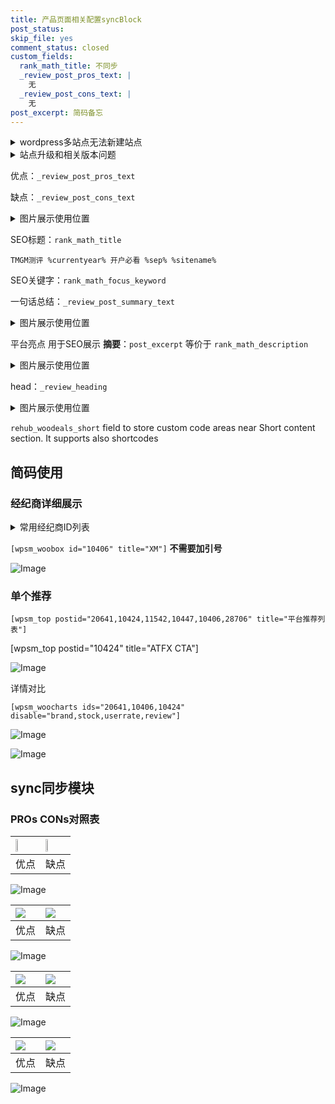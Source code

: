 ```yaml
---
title: 产品页面相关配置syncBlock
post_status: 
skip_file: yes
comment_status: closed
custom_fields:
  rank_math_title: 不同步
  _review_post_pros_text: |
    无
  _review_post_cons_text: |
    无
post_excerpt: 简码备忘
---
```

<details><summary>wordpress多站点无法新建站点</summary>

<li>和报错需要清理cookies一样的原因</li>
<li>wp-config.php里面<code>define( 'SUBDOMAIN_INSTALL', false );//子域名安装</code></li>
<li>新建子站点是用<code>define( 'SUBDOMAIN_INSTALL', true);//子域名安装</code> 完成以后，改成<code>false</code></li>
</details>

<details><summary>站点升级和相关版本问题</summary>

<p>wordpress：5.9.9
woocommerce：7.5.1
出现问题的地方：主题选项里面>><strong>Product layout >>compact style</strong></p>
<p>如何出现没有用过的字段 导致无法保存。先导出配置 然后进行修改，后面再次恢复即可。</p>
<p>出现部分字段无法显示时，需要返回默认布局后，对产品进行保存就好了。</p>
<p></p>
</details>

优点：`_review_post_pros_text`

缺点：`_review_post_cons_text`

<details><summary>图片展示使用位置</summary>

<img src="https://prod-files-secure.s3.us-west-2.amazonaws.com/39ed1227-6d7d-4570-be36-9ccd4a2c4241/f51d3d83-55d4-4bdf-9604-f37ec77ab556/Untitled.png?X-Amz-Algorithm=AWS4-HMAC-SHA256&X-Amz-Content-Sha256=UNSIGNED-PAYLOAD&X-Amz-Credential=ASIAZI2LB466SOBBK4T5%2F20250920%2Fus-west-2%2Fs3%2Faws4_request&X-Amz-Date=20250920T105518Z&X-Amz-Expires=3600&X-Amz-Security-Token=IQoJb3JpZ2luX2VjEHIaCXVzLXdlc3QtMiJIMEYCIQC2PWc4B3q0fB4OGg6m84lk3d4hpvyPX9m1O05rWRVZ2wIhANOszpgl8t6namRgZa240Udy9m%2F3mIHlHLwTiNvoHszSKogECOv%2F%2F%2F%2F%2F%2F%2F%2F%2F%2FwEQABoMNjM3NDIzMTgzODA1Igy%2BcRMLvP3vXycZi5Yq3AMDfyDOuJIjsndvCVGvfZnSY2D1wEMi4ciRgbpXtIk8%2BERBg4iYAt8xBgmFxeJY%2B7LAAZu6vZzFu%2FXYZ6ZIOCaIrCGUWbE8FhxGzKx2K9%2BR5tgiduud7ewxbQFOASaqGBdafXmogbP%2BSFteJtKCACoLWfdeALeDlVfoezhfYyr35nwHAUuoCVnc2Gl6YmQY%2F8Yw7vE3qRxOBSHJT%2Ffl86p1EesujMxGCC8vZRjedDafRvaEm6WB4EZydq1v5XLY6uyLlFc9iY01lz0NsB9Z3ypN2Q052QNrrHNT3nED1PqJXdcQqEVe77CT67ZqxrP1s6PKtdnkxZRoKx3BtsE0GH0OVG0rM8SUbBiJTi2L3FblMtwfDQaTMj7EyB1d1xdxFcpX3%2FZ00T27y2h6DFCyhRX1%2Bcid85szzwef8rDkh9vWt7AXEmjWPOvrKi8UWy4qP1cY5C7lPH%2FmDQkhd4JD%2F4SiP%2BI5VlCMQy075F%2B6q6CTFvqpBVDVZQ6mDT03LRyqmS46IYk1qNW3n8WU1WmNI0KQmiCChQ4aTN%2FqWwNcCrXeQew1teIamshw4E9FC2jS%2FId0qdoYkZUw2kQAds0KLCIP6nkpuv%2FzXDvFi45d1z0ObrqZ75ndrZYSC8oLOTCR6rnGBjqkAcHIUhE1wBSWqcHYkZJ5OwEgaa3B%2BHEtzoIntcch%2F0hzejmIgqN3yAA6QAAlJDxiSq8miZGdQPfhftU3AtN4w7G5c4kL3lA9QmFiEAR9mFHQr%2BqGUAn9kEmfBgp3jmvxD%2FoL5QuLQCMm9NmvoLKaaCDoraa1D56CIBo81xglkaAa59dPUnSzhlJK4NFNPDL3iS5cD7AIk%2BCl2sIKUxrAfEmPiP0m&X-Amz-Signature=f6879e81e514796520f64ee4c5f1630f1772a6fd697385b27c19bf9ef63e2314&X-Amz-SignedHeaders=host&x-amz-checksum-mode=ENABLED&x-id=GetObject" alt="Image">
</details>

SEO标题：`rank_math_title`

`TMGM测评 %currentyear% 开户必看 %sep% %sitename%`

SEO关键字：`rank_math_focus_keyword`

一句话总结：`_review_post_summary_text`

<details><summary>图片展示使用位置</summary>

<img src="https://prod-files-secure.s3.us-west-2.amazonaws.com/39ed1227-6d7d-4570-be36-9ccd4a2c4241/4b96a922-296c-4f4e-8630-d1c870cbce01/Untitled.png?X-Amz-Algorithm=AWS4-HMAC-SHA256&X-Amz-Content-Sha256=UNSIGNED-PAYLOAD&X-Amz-Credential=ASIAZI2LB466QV6SHHXF%2F20250920%2Fus-west-2%2Fs3%2Faws4_request&X-Amz-Date=20250920T105518Z&X-Amz-Expires=3600&X-Amz-Security-Token=IQoJb3JpZ2luX2VjEHIaCXVzLXdlc3QtMiJIMEYCIQD2zUyWfHgAXc3AUlp8LzaGJjWJ9GI3jcaqPhp7ull1YgIhAIXR5gkjNAFHejWoaWqutuD4gsAzAgmME505b7TyJRCUKogECOv%2F%2F%2F%2F%2F%2F%2F%2F%2F%2FwEQABoMNjM3NDIzMTgzODA1IgyZ5t4VeKLXPVHL8rkq3AMeLtHHsxHUp9YhbIs5YMmv789suK5jhO64hq74hjbF1RH8AGi5dAejqc0Ee0hwTBriw475ZOX9t8H45t%2B299z7tRSYo2dd%2FBqYU8rvA3YYWfbQ8%2BwaCBq8PTN4g6L1t5m%2FsTAbnyiTRwPWLqicFric%2BPDKDtta59Tq5zRldTHRMkky56zOS1o0a3vMAYYx4Afwdrs5H3UTt5sskBA2vXoF2YtO9sP39ZmfipYldLmEzNZqaWfF1IhBcfirX531nrpbbvD1mjRPqD0ifXSfIpRfm3bKBcfXvxBD2fCRHmURxsc8lwOm3EnxLpeKJYs9oxckitcflM4%2FiA3M4QJDafvpohxGYQBqlbR1wfPaD6yrlSpxuNP1FhKRhZqyWDZ7xviL1%2BCf58CqHFgdyqCjW4%2B%2BoBSjiK9aOZPbYZLU1hw0ooX80vrYR8FwbPx4bQHVY76zm3ktt84pb%2BDkqUcvjXOLQoRuwLcKSBIRyz%2FiaZfG15YIi3FAv6ssKrgpW3HxegJWo4dSaeJOYgFfzV38VZKubAQWygf%2Fc1dxJEPflBVB%2B3m5q4VPA2%2FqbkVSMY6QZEmyV6HoaJS7omREEMJsvexb7hku%2FviJQL5Useu%2FwVHin52llsRoid8mlAKVqzCy6rnGBjqkAZctMJ8n59aLz0tBmjuxd7WGYFVD%2Fk5rmCh4FOovsQWSPViIsS%2F8wgBLMxFBDXsCV%2FIu6LkhIVvcQZP4vkpSeI6y9NAy3xsNoR3%2BYcI66zxWdBeVOH6UBTAhtXcxHcUUtx8ayknvTQ%2F0Whah8%2BuOSphhhLqLF5RqQgd3M7kAdD1X40VX5NKEX5Oh4Pi4gi6adz3ritkkj89jMzY%2BNeCzK%2BpE99EK&X-Amz-Signature=b0d44c5ae75b95308dc7ce13eefbe7761b6a0ab12ba6d5317bd2718a3c183cc9&X-Amz-SignedHeaders=host&x-amz-checksum-mode=ENABLED&x-id=GetObject" alt="Image">
</details>

平台亮点 用于SEO展示 **摘要**：`post_excerpt`  等价于 `rank_math_description`

<details><summary>图片展示使用位置</summary>

<img src="https://prod-files-secure.s3.us-west-2.amazonaws.com/39ed1227-6d7d-4570-be36-9ccd4a2c4241/1ee11f63-b60a-4dfe-a7a7-d58ff23b5d88/Untitled.png?X-Amz-Algorithm=AWS4-HMAC-SHA256&X-Amz-Content-Sha256=UNSIGNED-PAYLOAD&X-Amz-Credential=ASIAZI2LB4666LTC6RRK%2F20250920%2Fus-west-2%2Fs3%2Faws4_request&X-Amz-Date=20250920T105518Z&X-Amz-Expires=3600&X-Amz-Security-Token=IQoJb3JpZ2luX2VjEHIaCXVzLXdlc3QtMiJHMEUCIQCy6lKaZDp9MqvuWLNblmEu%2BzhURowFoF1q4qALmPoSJwIgHXH7RJlBMXa6xpUm158fpJvKX4SZKKIURZ10jPFBCGYqiAQI6%2F%2F%2F%2F%2F%2F%2F%2F%2F%2F%2FARAAGgw2Mzc0MjMxODM4MDUiDK7FajLdk0ysBqAhaircA4Ki9RJEpZnIPecUJPTMBBKRbYRXuk2cSkvZ%2BClrm2GhMUaWtTTSVc%2Fhx1W1rB0DUf4AO5k6Lqg%2FkxbG2c%2F4%2Bg8NmHl9023VIKDvo%2BH0N9kwDLxiPkhFFS7eVxAn4Ko14DCXAMIC5stQvbtutZt5zQyKS%2B2Tyt00RGCtAclOKkTm5SQFOKpXyeOutzMvZcFSofNA0wl53u3baPHCkYaxET0dN0xukt1KbczmFFznIKcXjutolEnsMFq5AtupQPQjxsAYAu35mtBO%2FIpQAEke5jGJFTHj1zhvKbTKClBNwDjpkeHQ3PAY%2FQWM3aTYZOCVqhpMIxbhWK9TWtJMDHkD7mbJFeZ412idq4ouvM28jgoK4UKKub%2B0jOYfMyEi3ZXjdrgHtp2po%2BKF%2FG65CpHwZhf7UzZM47SEvKi4zYt4ozZ9Wbfs2aZNvS28C2NllwJQ4EOw%2FBMaoAxL9t3OR31IjSkyZG3Yp8DG7NX5sA6BSH%2BdrY6XVd1fhIrnz85lAXesLeLZ3gwIlZikEImUu6MEmp8l9HPffWglrvxEAb%2F2zW1jUBT9raYZG22V1hvLdJ6S1BIDkdX5aNaHU2MMRE66e%2FIQ0tO0SSaH65A98lz%2Fy7lib5tFq%2FsyvQ7jUuzXMK%2FqucYGOqUBlS6MQz3yUOzOUCM2Ksy1qCLGjsZOLISJQ%2BH4nVycxWRQ6w5pStIqJHMBEIUxS20unAOrkBKX4eQh83%2BXjRcR3wmfYEVPn%2FJRISP%2F%2FHs1dfgWn81HXAM2R7%2F1PEiz1DpzVG1lyx0bfKER6m2RqgZBCXVU5lxvRoyGN98YbvBTxYzJDTJAe8TqnSmoBLDxyoPYykdjf3i%2F7xL0RNjWkEZr8XRBXs5V&X-Amz-Signature=e3d43ee61161bcaf815943157a97eb0e3b24bb5ecb5722f92be78ab075f07738&X-Amz-SignedHeaders=host&x-amz-checksum-mode=ENABLED&x-id=GetObject" alt="Image">
<img src="https://prod-files-secure.s3.us-west-2.amazonaws.com/39ed1227-6d7d-4570-be36-9ccd4a2c4241/ad4118b5-78d8-4fbe-801e-3b29b5d99c01/Untitled.png?X-Amz-Algorithm=AWS4-HMAC-SHA256&X-Amz-Content-Sha256=UNSIGNED-PAYLOAD&X-Amz-Credential=ASIAZI2LB4666LTC6RRK%2F20250920%2Fus-west-2%2Fs3%2Faws4_request&X-Amz-Date=20250920T105518Z&X-Amz-Expires=3600&X-Amz-Security-Token=IQoJb3JpZ2luX2VjEHIaCXVzLXdlc3QtMiJHMEUCIQCy6lKaZDp9MqvuWLNblmEu%2BzhURowFoF1q4qALmPoSJwIgHXH7RJlBMXa6xpUm158fpJvKX4SZKKIURZ10jPFBCGYqiAQI6%2F%2F%2F%2F%2F%2F%2F%2F%2F%2F%2FARAAGgw2Mzc0MjMxODM4MDUiDK7FajLdk0ysBqAhaircA4Ki9RJEpZnIPecUJPTMBBKRbYRXuk2cSkvZ%2BClrm2GhMUaWtTTSVc%2Fhx1W1rB0DUf4AO5k6Lqg%2FkxbG2c%2F4%2Bg8NmHl9023VIKDvo%2BH0N9kwDLxiPkhFFS7eVxAn4Ko14DCXAMIC5stQvbtutZt5zQyKS%2B2Tyt00RGCtAclOKkTm5SQFOKpXyeOutzMvZcFSofNA0wl53u3baPHCkYaxET0dN0xukt1KbczmFFznIKcXjutolEnsMFq5AtupQPQjxsAYAu35mtBO%2FIpQAEke5jGJFTHj1zhvKbTKClBNwDjpkeHQ3PAY%2FQWM3aTYZOCVqhpMIxbhWK9TWtJMDHkD7mbJFeZ412idq4ouvM28jgoK4UKKub%2B0jOYfMyEi3ZXjdrgHtp2po%2BKF%2FG65CpHwZhf7UzZM47SEvKi4zYt4ozZ9Wbfs2aZNvS28C2NllwJQ4EOw%2FBMaoAxL9t3OR31IjSkyZG3Yp8DG7NX5sA6BSH%2BdrY6XVd1fhIrnz85lAXesLeLZ3gwIlZikEImUu6MEmp8l9HPffWglrvxEAb%2F2zW1jUBT9raYZG22V1hvLdJ6S1BIDkdX5aNaHU2MMRE66e%2FIQ0tO0SSaH65A98lz%2Fy7lib5tFq%2FsyvQ7jUuzXMK%2FqucYGOqUBlS6MQz3yUOzOUCM2Ksy1qCLGjsZOLISJQ%2BH4nVycxWRQ6w5pStIqJHMBEIUxS20unAOrkBKX4eQh83%2BXjRcR3wmfYEVPn%2FJRISP%2F%2FHs1dfgWn81HXAM2R7%2F1PEiz1DpzVG1lyx0bfKER6m2RqgZBCXVU5lxvRoyGN98YbvBTxYzJDTJAe8TqnSmoBLDxyoPYykdjf3i%2F7xL0RNjWkEZr8XRBXs5V&X-Amz-Signature=d5cbe41cb99cfb902429a24e327d6b42813ab6cb99bf1460643257532acb3106&X-Amz-SignedHeaders=host&x-amz-checksum-mode=ENABLED&x-id=GetObject" alt="Image">
<img src="https://prod-files-secure.s3.us-west-2.amazonaws.com/39ed1227-6d7d-4570-be36-9ccd4a2c4241/a38cf7c9-a79c-4b64-9e94-13589fe0758b/Untitled.png?X-Amz-Algorithm=AWS4-HMAC-SHA256&X-Amz-Content-Sha256=UNSIGNED-PAYLOAD&X-Amz-Credential=ASIAZI2LB4666LTC6RRK%2F20250920%2Fus-west-2%2Fs3%2Faws4_request&X-Amz-Date=20250920T105518Z&X-Amz-Expires=3600&X-Amz-Security-Token=IQoJb3JpZ2luX2VjEHIaCXVzLXdlc3QtMiJHMEUCIQCy6lKaZDp9MqvuWLNblmEu%2BzhURowFoF1q4qALmPoSJwIgHXH7RJlBMXa6xpUm158fpJvKX4SZKKIURZ10jPFBCGYqiAQI6%2F%2F%2F%2F%2F%2F%2F%2F%2F%2F%2FARAAGgw2Mzc0MjMxODM4MDUiDK7FajLdk0ysBqAhaircA4Ki9RJEpZnIPecUJPTMBBKRbYRXuk2cSkvZ%2BClrm2GhMUaWtTTSVc%2Fhx1W1rB0DUf4AO5k6Lqg%2FkxbG2c%2F4%2Bg8NmHl9023VIKDvo%2BH0N9kwDLxiPkhFFS7eVxAn4Ko14DCXAMIC5stQvbtutZt5zQyKS%2B2Tyt00RGCtAclOKkTm5SQFOKpXyeOutzMvZcFSofNA0wl53u3baPHCkYaxET0dN0xukt1KbczmFFznIKcXjutolEnsMFq5AtupQPQjxsAYAu35mtBO%2FIpQAEke5jGJFTHj1zhvKbTKClBNwDjpkeHQ3PAY%2FQWM3aTYZOCVqhpMIxbhWK9TWtJMDHkD7mbJFeZ412idq4ouvM28jgoK4UKKub%2B0jOYfMyEi3ZXjdrgHtp2po%2BKF%2FG65CpHwZhf7UzZM47SEvKi4zYt4ozZ9Wbfs2aZNvS28C2NllwJQ4EOw%2FBMaoAxL9t3OR31IjSkyZG3Yp8DG7NX5sA6BSH%2BdrY6XVd1fhIrnz85lAXesLeLZ3gwIlZikEImUu6MEmp8l9HPffWglrvxEAb%2F2zW1jUBT9raYZG22V1hvLdJ6S1BIDkdX5aNaHU2MMRE66e%2FIQ0tO0SSaH65A98lz%2Fy7lib5tFq%2FsyvQ7jUuzXMK%2FqucYGOqUBlS6MQz3yUOzOUCM2Ksy1qCLGjsZOLISJQ%2BH4nVycxWRQ6w5pStIqJHMBEIUxS20unAOrkBKX4eQh83%2BXjRcR3wmfYEVPn%2FJRISP%2F%2FHs1dfgWn81HXAM2R7%2F1PEiz1DpzVG1lyx0bfKER6m2RqgZBCXVU5lxvRoyGN98YbvBTxYzJDTJAe8TqnSmoBLDxyoPYykdjf3i%2F7xL0RNjWkEZr8XRBXs5V&X-Amz-Signature=37f757e7d071b1792f6055a6eb18ee0f5146cc99219753ef48cd34c7f3761f61&X-Amz-SignedHeaders=host&x-amz-checksum-mode=ENABLED&x-id=GetObject" alt="Image">
<img src="https://prod-files-secure.s3.us-west-2.amazonaws.com/39ed1227-6d7d-4570-be36-9ccd4a2c4241/7da6fc1e-d2ac-42ae-8c75-cb5749aa18f6/Untitled.png?X-Amz-Algorithm=AWS4-HMAC-SHA256&X-Amz-Content-Sha256=UNSIGNED-PAYLOAD&X-Amz-Credential=ASIAZI2LB4666LTC6RRK%2F20250920%2Fus-west-2%2Fs3%2Faws4_request&X-Amz-Date=20250920T105518Z&X-Amz-Expires=3600&X-Amz-Security-Token=IQoJb3JpZ2luX2VjEHIaCXVzLXdlc3QtMiJHMEUCIQCy6lKaZDp9MqvuWLNblmEu%2BzhURowFoF1q4qALmPoSJwIgHXH7RJlBMXa6xpUm158fpJvKX4SZKKIURZ10jPFBCGYqiAQI6%2F%2F%2F%2F%2F%2F%2F%2F%2F%2F%2FARAAGgw2Mzc0MjMxODM4MDUiDK7FajLdk0ysBqAhaircA4Ki9RJEpZnIPecUJPTMBBKRbYRXuk2cSkvZ%2BClrm2GhMUaWtTTSVc%2Fhx1W1rB0DUf4AO5k6Lqg%2FkxbG2c%2F4%2Bg8NmHl9023VIKDvo%2BH0N9kwDLxiPkhFFS7eVxAn4Ko14DCXAMIC5stQvbtutZt5zQyKS%2B2Tyt00RGCtAclOKkTm5SQFOKpXyeOutzMvZcFSofNA0wl53u3baPHCkYaxET0dN0xukt1KbczmFFznIKcXjutolEnsMFq5AtupQPQjxsAYAu35mtBO%2FIpQAEke5jGJFTHj1zhvKbTKClBNwDjpkeHQ3PAY%2FQWM3aTYZOCVqhpMIxbhWK9TWtJMDHkD7mbJFeZ412idq4ouvM28jgoK4UKKub%2B0jOYfMyEi3ZXjdrgHtp2po%2BKF%2FG65CpHwZhf7UzZM47SEvKi4zYt4ozZ9Wbfs2aZNvS28C2NllwJQ4EOw%2FBMaoAxL9t3OR31IjSkyZG3Yp8DG7NX5sA6BSH%2BdrY6XVd1fhIrnz85lAXesLeLZ3gwIlZikEImUu6MEmp8l9HPffWglrvxEAb%2F2zW1jUBT9raYZG22V1hvLdJ6S1BIDkdX5aNaHU2MMRE66e%2FIQ0tO0SSaH65A98lz%2Fy7lib5tFq%2FsyvQ7jUuzXMK%2FqucYGOqUBlS6MQz3yUOzOUCM2Ksy1qCLGjsZOLISJQ%2BH4nVycxWRQ6w5pStIqJHMBEIUxS20unAOrkBKX4eQh83%2BXjRcR3wmfYEVPn%2FJRISP%2F%2FHs1dfgWn81HXAM2R7%2F1PEiz1DpzVG1lyx0bfKER6m2RqgZBCXVU5lxvRoyGN98YbvBTxYzJDTJAe8TqnSmoBLDxyoPYykdjf3i%2F7xL0RNjWkEZr8XRBXs5V&X-Amz-Signature=77368ca887774e2c86f00ab97031829fd0693d0f41b5408243021a34c38ad66c&X-Amz-SignedHeaders=host&x-amz-checksum-mode=ENABLED&x-id=GetObject" alt="Image">
<img src="https://prod-files-secure.s3.us-west-2.amazonaws.com/39ed1227-6d7d-4570-be36-9ccd4a2c4241/7e97f40a-eaee-47f5-b2f9-475f96808fa7/Untitled.png?X-Amz-Algorithm=AWS4-HMAC-SHA256&X-Amz-Content-Sha256=UNSIGNED-PAYLOAD&X-Amz-Credential=ASIAZI2LB4666LTC6RRK%2F20250920%2Fus-west-2%2Fs3%2Faws4_request&X-Amz-Date=20250920T105518Z&X-Amz-Expires=3600&X-Amz-Security-Token=IQoJb3JpZ2luX2VjEHIaCXVzLXdlc3QtMiJHMEUCIQCy6lKaZDp9MqvuWLNblmEu%2BzhURowFoF1q4qALmPoSJwIgHXH7RJlBMXa6xpUm158fpJvKX4SZKKIURZ10jPFBCGYqiAQI6%2F%2F%2F%2F%2F%2F%2F%2F%2F%2F%2FARAAGgw2Mzc0MjMxODM4MDUiDK7FajLdk0ysBqAhaircA4Ki9RJEpZnIPecUJPTMBBKRbYRXuk2cSkvZ%2BClrm2GhMUaWtTTSVc%2Fhx1W1rB0DUf4AO5k6Lqg%2FkxbG2c%2F4%2Bg8NmHl9023VIKDvo%2BH0N9kwDLxiPkhFFS7eVxAn4Ko14DCXAMIC5stQvbtutZt5zQyKS%2B2Tyt00RGCtAclOKkTm5SQFOKpXyeOutzMvZcFSofNA0wl53u3baPHCkYaxET0dN0xukt1KbczmFFznIKcXjutolEnsMFq5AtupQPQjxsAYAu35mtBO%2FIpQAEke5jGJFTHj1zhvKbTKClBNwDjpkeHQ3PAY%2FQWM3aTYZOCVqhpMIxbhWK9TWtJMDHkD7mbJFeZ412idq4ouvM28jgoK4UKKub%2B0jOYfMyEi3ZXjdrgHtp2po%2BKF%2FG65CpHwZhf7UzZM47SEvKi4zYt4ozZ9Wbfs2aZNvS28C2NllwJQ4EOw%2FBMaoAxL9t3OR31IjSkyZG3Yp8DG7NX5sA6BSH%2BdrY6XVd1fhIrnz85lAXesLeLZ3gwIlZikEImUu6MEmp8l9HPffWglrvxEAb%2F2zW1jUBT9raYZG22V1hvLdJ6S1BIDkdX5aNaHU2MMRE66e%2FIQ0tO0SSaH65A98lz%2Fy7lib5tFq%2FsyvQ7jUuzXMK%2FqucYGOqUBlS6MQz3yUOzOUCM2Ksy1qCLGjsZOLISJQ%2BH4nVycxWRQ6w5pStIqJHMBEIUxS20unAOrkBKX4eQh83%2BXjRcR3wmfYEVPn%2FJRISP%2F%2FHs1dfgWn81HXAM2R7%2F1PEiz1DpzVG1lyx0bfKER6m2RqgZBCXVU5lxvRoyGN98YbvBTxYzJDTJAe8TqnSmoBLDxyoPYykdjf3i%2F7xL0RNjWkEZr8XRBXs5V&X-Amz-Signature=409e31b05f303284fd9d6789d9569d2d4d7ab5bdd9addb42c48b2e019aff47e5&X-Amz-SignedHeaders=host&x-amz-checksum-mode=ENABLED&x-id=GetObject" alt="Image">
</details>

head：`_review_heading`

<details><summary>图片展示使用位置</summary>

<img src="https://prod-files-secure.s3.us-west-2.amazonaws.com/39ed1227-6d7d-4570-be36-9ccd4a2c4241/3a4650ad-9887-415c-889a-edd51fa54f27/Untitled.png?X-Amz-Algorithm=AWS4-HMAC-SHA256&X-Amz-Content-Sha256=UNSIGNED-PAYLOAD&X-Amz-Credential=ASIAZI2LB466REDWCULA%2F20250920%2Fus-west-2%2Fs3%2Faws4_request&X-Amz-Date=20250920T105519Z&X-Amz-Expires=3600&X-Amz-Security-Token=IQoJb3JpZ2luX2VjEHIaCXVzLXdlc3QtMiJGMEQCIE4xM9quKsoXgeKgJmjH5CYmQ5n6Hy94uniXzPQO9SZ9AiBq21DJl6FMDaGtdWBNh1CSo3TnlNjX1zN4LGO7dZ13nCqIBAjr%2F%2F%2F%2F%2F%2F%2F%2F%2F%2F8BEAAaDDYzNzQyMzE4MzgwNSIM0aIEC9Gys%2BfsQcjuKtwDDB7DxUMSd5QVJaZ%2FvdGelezJcO2Tt3ImD%2FRF09CG6WVJ029zPXsR6ljxBTaosDErEKJD8QUnW1NsfH%2FOOArPqkFBOh6tqGs0%2FyJsAvEiH12KBhwJjgPZCXoXkW5J0dENWu4aX99xhI%2BCOs%2BjloQq0011H6zxTaq%2FSrcUVbeGkT4kffkS6xERnxKdLGJJbYqLjqlyu4lfPUX8jcBJpGG8ClaxJK%2FYRCho%2BcEq8YH3iMzjA6EgqxmZS3NmB1uwvTT6LEadwaJr6jYF%2BEOvr7LeboVveK%2FG6eiS72aQXg%2B6e5MEirbXEBHDpJT2wt5E5uxYvsfs%2B3nECTkLVBrvyryMUozzhetypb7qXfhmOQ2tKgHWRFZilRJVu5HX%2FAKeqI%2B5%2F07%2BSlmKsA5y50HBTEILv3XxTxloqcqa2J6brYtSYyDSIftcC3LIiCiqd3Pevoo9hTcV3K55Ef3rIQLQwPdZLi2XtDzDP%2BU5I1F6wHQFMtLjGYagKkcjV0MYGDY4eXrTfbKasM5iEVXvLIx0%2Fy9%2FZNV3UbCGdC7J56MB%2FPkzOIB3tLL1sD2%2BYVGZ5S2XeCw6VNtJJJL4QtIx0TvuA2jF%2FWF9EucNgZ7e6UQxSIT4gSpEW2FAIsvl5wKGlqUw2um5xgY6pgH7jlKcr7pZFFgR%2Faorc%2B%2FMz428qxTivat6nAUsyUeNTAQLlCge13y9qHVvOl70n9OLWjSOcPSWfDPQcsqbII8On%2BwYiGyZsK4LATRXqrsr5JIhfxSVWaRng8vk0HjiNJVWm7awPX2AV4JtnKVN8t3xfT1mX7wl%2FTF6uInOEsKx%2FbIRPIgYWiIKF5BOoeIkdf1Jos9fubASJd2CVUswUNL4aknzSh2G&X-Amz-Signature=ff8eb111889f131907e2bb06b45b75c98b358796233cb295da11b541d813f9b6&X-Amz-SignedHeaders=host&x-amz-checksum-mode=ENABLED&x-id=GetObject" alt="Image">
</details>

`rehub_woodeals_short`	field to store custom code areas near Short content section. It supports also shortcodes



## 简码使用

### 经纪商详细展示

<details><summary>常用经纪商ID列表</summary>

<pre><code class="php">嘉盛 ===> 20641  [wpsm_woobox id="20641" title="嘉盛"]
易信easymarkets ===> 11542  [wpsm_woobox id="11542" title="易信easymarkets"]
ATFX外汇 ===> 10424  [wpsm_woobox id="10424" title="ATFX"]
XM ===> 10406  [wpsm_woobox id="10406" title="XM"]
TMGM ===> 29622  [wpsm_woobox id="29622" title="TMGM"]
HYCM ===> 10447  [wpsm_woobox id="10447" title="HYCM"]
fpmarkets澳福外汇 ===> 20639  [wpsm_woobox id="20639" title="fpmarkets澳福外汇"]</code></pre>
</details>

`[wpsm_woobox id="10406" title="XM"]` **不需要加引号**

![Image](https://prod-files-secure.s3.us-west-2.amazonaws.com/39ed1227-6d7d-4570-be36-9ccd4a2c4241/4f898f9d-0fa7-4e43-acd3-ac6bc7be575a/Untitled.png?X-Amz-Algorithm=AWS4-HMAC-SHA256&X-Amz-Content-Sha256=UNSIGNED-PAYLOAD&X-Amz-Credential=ASIAZI2LB466SUDWYVC7%2F20250920%2Fus-west-2%2Fs3%2Faws4_request&X-Amz-Date=20250920T105517Z&X-Amz-Expires=3600&X-Amz-Security-Token=IQoJb3JpZ2luX2VjEHIaCXVzLXdlc3QtMiJIMEYCIQDKd%2BrjmkLMbtrKtRwwvw0%2BXlGBJgaxhguhARt1q9emMAIhAOZO4%2FaJAsUvQsIxd6zKLfOK6O8DSjZKXGt0ifCxwkKWKogECOv%2F%2F%2F%2F%2F%2F%2F%2F%2F%2FwEQABoMNjM3NDIzMTgzODA1Igy0F1uFEXe4s9Uk8Rkq3APXsTDCX%2BmO5HQFdWl30lknXSWTOHu3lKmdADM5dbCnNK18ykcOxWWFEFFwE6wbO%2BSvXcVjCM8CYb3yMLFMoWtxvjpw%2BfrmlEfZGnx4tk%2FML7RAbzb%2FYitbAmGyhSA0rngKa7tmwM23Rhgfh7zI0ef5Z9iSmqYWyJFyw9haQeafMzq%2FTjUlPQ8DG00736Flbb4tXlO48N2uuV%2BBk7PnN3POXK6RQaJHm4zbg2Bdsd8Dy0KaXCf%2B8su0CX%2FWr%2FSZim8VSv2aFmGbDjFpwSzldCwQxIUEqLSvr78kQ2k469174mwGnKPNqWKh%2BoH9%2F2BsHyILMQ9lvK9cyL2ksMDRCJ2YTESh7BT3HudoDP38x2HJSK%2BesPpZsWWjmNtFUCmic4miXF4P2wL%2FaVTgBpEJg0IbrEA7DAo2mL5U7Us8XbICc78KsrMDLr7GWQya9w3EPr3O485yc%2BdmbxqcNJ79W1dxCyDZ9LRClqKEXOYJP4q%2B1TquPl7KgojR6BQ9Yy6h8skgDg00Jk%2B%2BfGJ15mBkIbpg3mB8BX6poHzfgSCxv5Db0b1mbcV5HJUJDmIr6a7ypbUWBUqmlAAvZ1x5Ljqm1y8Fx815N4dhw72N6FL2unzcwGFu5vExRVAz4F83BzD%2F6bnGBjqkAaQJgamXVM%2FRyp%2FbQNN9YJEYwkYgeLIJ8JfrQw%2BTHLUJhNGZRspGClhxl7tBKhu6EFk1ni8MSdUYPU0W3EVeT%2FDazgOs0aDhNhaGnT4Uldh5M%2BI%2BKFR7KngdNFLzofL5w3NKtBZreHWeTcf%2FxartLBdiuCPcSECBODyOv7bvp3xf3VclHwXow%2BuuxBunfzmF2HB5c28QkGqfntp8tACriXyS3%2F4e&X-Amz-Signature=20ea0a96caf2d7987130182ea702e7b546358507b5271119de85fa445cbfefbf&X-Amz-SignedHeaders=host&x-amz-checksum-mode=ENABLED&x-id=GetObject)

### 单个推荐
`[wpsm_top postid="20641,10424,11542,10447,10406,28706" title="平台推荐列表"]`

[wpsm_top postid="10424" title="ATFX CTA"]

![Image](https://prod-files-secure.s3.us-west-2.amazonaws.com/39ed1227-6d7d-4570-be36-9ccd4a2c4241/5ac620dc-51a8-48b6-b55d-91f47299193c/Untitled.png?X-Amz-Algorithm=AWS4-HMAC-SHA256&X-Amz-Content-Sha256=UNSIGNED-PAYLOAD&X-Amz-Credential=ASIAZI2LB466SUDWYVC7%2F20250920%2Fus-west-2%2Fs3%2Faws4_request&X-Amz-Date=20250920T105517Z&X-Amz-Expires=3600&X-Amz-Security-Token=IQoJb3JpZ2luX2VjEHIaCXVzLXdlc3QtMiJIMEYCIQDKd%2BrjmkLMbtrKtRwwvw0%2BXlGBJgaxhguhARt1q9emMAIhAOZO4%2FaJAsUvQsIxd6zKLfOK6O8DSjZKXGt0ifCxwkKWKogECOv%2F%2F%2F%2F%2F%2F%2F%2F%2F%2FwEQABoMNjM3NDIzMTgzODA1Igy0F1uFEXe4s9Uk8Rkq3APXsTDCX%2BmO5HQFdWl30lknXSWTOHu3lKmdADM5dbCnNK18ykcOxWWFEFFwE6wbO%2BSvXcVjCM8CYb3yMLFMoWtxvjpw%2BfrmlEfZGnx4tk%2FML7RAbzb%2FYitbAmGyhSA0rngKa7tmwM23Rhgfh7zI0ef5Z9iSmqYWyJFyw9haQeafMzq%2FTjUlPQ8DG00736Flbb4tXlO48N2uuV%2BBk7PnN3POXK6RQaJHm4zbg2Bdsd8Dy0KaXCf%2B8su0CX%2FWr%2FSZim8VSv2aFmGbDjFpwSzldCwQxIUEqLSvr78kQ2k469174mwGnKPNqWKh%2BoH9%2F2BsHyILMQ9lvK9cyL2ksMDRCJ2YTESh7BT3HudoDP38x2HJSK%2BesPpZsWWjmNtFUCmic4miXF4P2wL%2FaVTgBpEJg0IbrEA7DAo2mL5U7Us8XbICc78KsrMDLr7GWQya9w3EPr3O485yc%2BdmbxqcNJ79W1dxCyDZ9LRClqKEXOYJP4q%2B1TquPl7KgojR6BQ9Yy6h8skgDg00Jk%2B%2BfGJ15mBkIbpg3mB8BX6poHzfgSCxv5Db0b1mbcV5HJUJDmIr6a7ypbUWBUqmlAAvZ1x5Ljqm1y8Fx815N4dhw72N6FL2unzcwGFu5vExRVAz4F83BzD%2F6bnGBjqkAaQJgamXVM%2FRyp%2FbQNN9YJEYwkYgeLIJ8JfrQw%2BTHLUJhNGZRspGClhxl7tBKhu6EFk1ni8MSdUYPU0W3EVeT%2FDazgOs0aDhNhaGnT4Uldh5M%2BI%2BKFR7KngdNFLzofL5w3NKtBZreHWeTcf%2FxartLBdiuCPcSECBODyOv7bvp3xf3VclHwXow%2BuuxBunfzmF2HB5c28QkGqfntp8tACriXyS3%2F4e&X-Amz-Signature=f875ff454689949a078e8d17076929796f4649155d33154d1151c5f7cd5cbd2c&X-Amz-SignedHeaders=host&x-amz-checksum-mode=ENABLED&x-id=GetObject)

详情对比

`[wpsm_woocharts ids="20641,10406,10424" disable="brand,stock,userrate,review"]`

![Image](https://prod-files-secure.s3.us-west-2.amazonaws.com/39ed1227-6d7d-4570-be36-9ccd4a2c4241/bf3ba45f-b9f3-4295-8aef-b4a495fd25f4/Untitled.png?X-Amz-Algorithm=AWS4-HMAC-SHA256&X-Amz-Content-Sha256=UNSIGNED-PAYLOAD&X-Amz-Credential=ASIAZI2LB466SUDWYVC7%2F20250920%2Fus-west-2%2Fs3%2Faws4_request&X-Amz-Date=20250920T105517Z&X-Amz-Expires=3600&X-Amz-Security-Token=IQoJb3JpZ2luX2VjEHIaCXVzLXdlc3QtMiJIMEYCIQDKd%2BrjmkLMbtrKtRwwvw0%2BXlGBJgaxhguhARt1q9emMAIhAOZO4%2FaJAsUvQsIxd6zKLfOK6O8DSjZKXGt0ifCxwkKWKogECOv%2F%2F%2F%2F%2F%2F%2F%2F%2F%2FwEQABoMNjM3NDIzMTgzODA1Igy0F1uFEXe4s9Uk8Rkq3APXsTDCX%2BmO5HQFdWl30lknXSWTOHu3lKmdADM5dbCnNK18ykcOxWWFEFFwE6wbO%2BSvXcVjCM8CYb3yMLFMoWtxvjpw%2BfrmlEfZGnx4tk%2FML7RAbzb%2FYitbAmGyhSA0rngKa7tmwM23Rhgfh7zI0ef5Z9iSmqYWyJFyw9haQeafMzq%2FTjUlPQ8DG00736Flbb4tXlO48N2uuV%2BBk7PnN3POXK6RQaJHm4zbg2Bdsd8Dy0KaXCf%2B8su0CX%2FWr%2FSZim8VSv2aFmGbDjFpwSzldCwQxIUEqLSvr78kQ2k469174mwGnKPNqWKh%2BoH9%2F2BsHyILMQ9lvK9cyL2ksMDRCJ2YTESh7BT3HudoDP38x2HJSK%2BesPpZsWWjmNtFUCmic4miXF4P2wL%2FaVTgBpEJg0IbrEA7DAo2mL5U7Us8XbICc78KsrMDLr7GWQya9w3EPr3O485yc%2BdmbxqcNJ79W1dxCyDZ9LRClqKEXOYJP4q%2B1TquPl7KgojR6BQ9Yy6h8skgDg00Jk%2B%2BfGJ15mBkIbpg3mB8BX6poHzfgSCxv5Db0b1mbcV5HJUJDmIr6a7ypbUWBUqmlAAvZ1x5Ljqm1y8Fx815N4dhw72N6FL2unzcwGFu5vExRVAz4F83BzD%2F6bnGBjqkAaQJgamXVM%2FRyp%2FbQNN9YJEYwkYgeLIJ8JfrQw%2BTHLUJhNGZRspGClhxl7tBKhu6EFk1ni8MSdUYPU0W3EVeT%2FDazgOs0aDhNhaGnT4Uldh5M%2BI%2BKFR7KngdNFLzofL5w3NKtBZreHWeTcf%2FxartLBdiuCPcSECBODyOv7bvp3xf3VclHwXow%2BuuxBunfzmF2HB5c28QkGqfntp8tACriXyS3%2F4e&X-Amz-Signature=2340d9bea396e2c9ac20a335e1a65f83be19233379b442377611fad9cfa61920&X-Amz-SignedHeaders=host&x-amz-checksum-mode=ENABLED&x-id=GetObject)

![Image](https://prod-files-secure.s3.us-west-2.amazonaws.com/39ed1227-6d7d-4570-be36-9ccd4a2c4241/30bc56ef-f383-4b48-9768-2ebc9e436ec0/Untitled.png?X-Amz-Algorithm=AWS4-HMAC-SHA256&X-Amz-Content-Sha256=UNSIGNED-PAYLOAD&X-Amz-Credential=ASIAZI2LB466SUDWYVC7%2F20250920%2Fus-west-2%2Fs3%2Faws4_request&X-Amz-Date=20250920T105517Z&X-Amz-Expires=3600&X-Amz-Security-Token=IQoJb3JpZ2luX2VjEHIaCXVzLXdlc3QtMiJIMEYCIQDKd%2BrjmkLMbtrKtRwwvw0%2BXlGBJgaxhguhARt1q9emMAIhAOZO4%2FaJAsUvQsIxd6zKLfOK6O8DSjZKXGt0ifCxwkKWKogECOv%2F%2F%2F%2F%2F%2F%2F%2F%2F%2FwEQABoMNjM3NDIzMTgzODA1Igy0F1uFEXe4s9Uk8Rkq3APXsTDCX%2BmO5HQFdWl30lknXSWTOHu3lKmdADM5dbCnNK18ykcOxWWFEFFwE6wbO%2BSvXcVjCM8CYb3yMLFMoWtxvjpw%2BfrmlEfZGnx4tk%2FML7RAbzb%2FYitbAmGyhSA0rngKa7tmwM23Rhgfh7zI0ef5Z9iSmqYWyJFyw9haQeafMzq%2FTjUlPQ8DG00736Flbb4tXlO48N2uuV%2BBk7PnN3POXK6RQaJHm4zbg2Bdsd8Dy0KaXCf%2B8su0CX%2FWr%2FSZim8VSv2aFmGbDjFpwSzldCwQxIUEqLSvr78kQ2k469174mwGnKPNqWKh%2BoH9%2F2BsHyILMQ9lvK9cyL2ksMDRCJ2YTESh7BT3HudoDP38x2HJSK%2BesPpZsWWjmNtFUCmic4miXF4P2wL%2FaVTgBpEJg0IbrEA7DAo2mL5U7Us8XbICc78KsrMDLr7GWQya9w3EPr3O485yc%2BdmbxqcNJ79W1dxCyDZ9LRClqKEXOYJP4q%2B1TquPl7KgojR6BQ9Yy6h8skgDg00Jk%2B%2BfGJ15mBkIbpg3mB8BX6poHzfgSCxv5Db0b1mbcV5HJUJDmIr6a7ypbUWBUqmlAAvZ1x5Ljqm1y8Fx815N4dhw72N6FL2unzcwGFu5vExRVAz4F83BzD%2F6bnGBjqkAaQJgamXVM%2FRyp%2FbQNN9YJEYwkYgeLIJ8JfrQw%2BTHLUJhNGZRspGClhxl7tBKhu6EFk1ni8MSdUYPU0W3EVeT%2FDazgOs0aDhNhaGnT4Uldh5M%2BI%2BKFR7KngdNFLzofL5w3NKtBZreHWeTcf%2FxartLBdiuCPcSECBODyOv7bvp3xf3VclHwXow%2BuuxBunfzmF2HB5c28QkGqfntp8tACriXyS3%2F4e&X-Amz-Signature=ca89544a5c1c16e9d8b1279b7bc25ff6199300fe2498319f6509433192f39373&X-Amz-SignedHeaders=host&x-amz-checksum-mode=ENABLED&x-id=GetObject)

## sync同步模块

### PROs CONs对照表

| <img src="https://cdn.ifttt.fun/gh/jarlin8/OSS@main/icons/customize/pros.svg" height="auto" width="37.3%"> | <img src="https://cdn.ifttt.fun/gh/jarlin8/OSS@main/icons/customize/cons.svg" height="auto" width="28.8%"> |
| :--- | :--- |
| 优点 | 缺点 |

![Image](https://prod-files-secure.s3.us-west-2.amazonaws.com/39ed1227-6d7d-4570-be36-9ccd4a2c4241/8742b755-dfb5-4004-9a5f-d6e561664bd8/Untitled.png?X-Amz-Algorithm=AWS4-HMAC-SHA256&X-Amz-Content-Sha256=UNSIGNED-PAYLOAD&X-Amz-Credential=ASIAZI2LB466SUDWYVC7%2F20250920%2Fus-west-2%2Fs3%2Faws4_request&X-Amz-Date=20250920T105517Z&X-Amz-Expires=3600&X-Amz-Security-Token=IQoJb3JpZ2luX2VjEHIaCXVzLXdlc3QtMiJIMEYCIQDKd%2BrjmkLMbtrKtRwwvw0%2BXlGBJgaxhguhARt1q9emMAIhAOZO4%2FaJAsUvQsIxd6zKLfOK6O8DSjZKXGt0ifCxwkKWKogECOv%2F%2F%2F%2F%2F%2F%2F%2F%2F%2FwEQABoMNjM3NDIzMTgzODA1Igy0F1uFEXe4s9Uk8Rkq3APXsTDCX%2BmO5HQFdWl30lknXSWTOHu3lKmdADM5dbCnNK18ykcOxWWFEFFwE6wbO%2BSvXcVjCM8CYb3yMLFMoWtxvjpw%2BfrmlEfZGnx4tk%2FML7RAbzb%2FYitbAmGyhSA0rngKa7tmwM23Rhgfh7zI0ef5Z9iSmqYWyJFyw9haQeafMzq%2FTjUlPQ8DG00736Flbb4tXlO48N2uuV%2BBk7PnN3POXK6RQaJHm4zbg2Bdsd8Dy0KaXCf%2B8su0CX%2FWr%2FSZim8VSv2aFmGbDjFpwSzldCwQxIUEqLSvr78kQ2k469174mwGnKPNqWKh%2BoH9%2F2BsHyILMQ9lvK9cyL2ksMDRCJ2YTESh7BT3HudoDP38x2HJSK%2BesPpZsWWjmNtFUCmic4miXF4P2wL%2FaVTgBpEJg0IbrEA7DAo2mL5U7Us8XbICc78KsrMDLr7GWQya9w3EPr3O485yc%2BdmbxqcNJ79W1dxCyDZ9LRClqKEXOYJP4q%2B1TquPl7KgojR6BQ9Yy6h8skgDg00Jk%2B%2BfGJ15mBkIbpg3mB8BX6poHzfgSCxv5Db0b1mbcV5HJUJDmIr6a7ypbUWBUqmlAAvZ1x5Ljqm1y8Fx815N4dhw72N6FL2unzcwGFu5vExRVAz4F83BzD%2F6bnGBjqkAaQJgamXVM%2FRyp%2FbQNN9YJEYwkYgeLIJ8JfrQw%2BTHLUJhNGZRspGClhxl7tBKhu6EFk1ni8MSdUYPU0W3EVeT%2FDazgOs0aDhNhaGnT4Uldh5M%2BI%2BKFR7KngdNFLzofL5w3NKtBZreHWeTcf%2FxartLBdiuCPcSECBODyOv7bvp3xf3VclHwXow%2BuuxBunfzmF2HB5c28QkGqfntp8tACriXyS3%2F4e&X-Amz-Signature=324f6236da24a90a0247c3c81a5c0b587edd031b3b21ec4fb46d6bb1feba641f&X-Amz-SignedHeaders=host&x-amz-checksum-mode=ENABLED&x-id=GetObject)

| <img src="https://cdn.ifttt.fun/gh/jarlin8/OSS@main/icons/customize/pros1.svg" height="auto"> | <img src="https://cdn.ifttt.fun/gh/jarlin8/OSS@main/icons/customize/cons1.svg" height="auto"> |
| :--- | :--- |
| 优点 | 缺点 |

![Image](https://prod-files-secure.s3.us-west-2.amazonaws.com/39ed1227-6d7d-4570-be36-9ccd4a2c4241/806358f8-c9c4-4e17-bb35-c6c76a5397a5/Untitled.png?X-Amz-Algorithm=AWS4-HMAC-SHA256&X-Amz-Content-Sha256=UNSIGNED-PAYLOAD&X-Amz-Credential=ASIAZI2LB466SUDWYVC7%2F20250920%2Fus-west-2%2Fs3%2Faws4_request&X-Amz-Date=20250920T105517Z&X-Amz-Expires=3600&X-Amz-Security-Token=IQoJb3JpZ2luX2VjEHIaCXVzLXdlc3QtMiJIMEYCIQDKd%2BrjmkLMbtrKtRwwvw0%2BXlGBJgaxhguhARt1q9emMAIhAOZO4%2FaJAsUvQsIxd6zKLfOK6O8DSjZKXGt0ifCxwkKWKogECOv%2F%2F%2F%2F%2F%2F%2F%2F%2F%2FwEQABoMNjM3NDIzMTgzODA1Igy0F1uFEXe4s9Uk8Rkq3APXsTDCX%2BmO5HQFdWl30lknXSWTOHu3lKmdADM5dbCnNK18ykcOxWWFEFFwE6wbO%2BSvXcVjCM8CYb3yMLFMoWtxvjpw%2BfrmlEfZGnx4tk%2FML7RAbzb%2FYitbAmGyhSA0rngKa7tmwM23Rhgfh7zI0ef5Z9iSmqYWyJFyw9haQeafMzq%2FTjUlPQ8DG00736Flbb4tXlO48N2uuV%2BBk7PnN3POXK6RQaJHm4zbg2Bdsd8Dy0KaXCf%2B8su0CX%2FWr%2FSZim8VSv2aFmGbDjFpwSzldCwQxIUEqLSvr78kQ2k469174mwGnKPNqWKh%2BoH9%2F2BsHyILMQ9lvK9cyL2ksMDRCJ2YTESh7BT3HudoDP38x2HJSK%2BesPpZsWWjmNtFUCmic4miXF4P2wL%2FaVTgBpEJg0IbrEA7DAo2mL5U7Us8XbICc78KsrMDLr7GWQya9w3EPr3O485yc%2BdmbxqcNJ79W1dxCyDZ9LRClqKEXOYJP4q%2B1TquPl7KgojR6BQ9Yy6h8skgDg00Jk%2B%2BfGJ15mBkIbpg3mB8BX6poHzfgSCxv5Db0b1mbcV5HJUJDmIr6a7ypbUWBUqmlAAvZ1x5Ljqm1y8Fx815N4dhw72N6FL2unzcwGFu5vExRVAz4F83BzD%2F6bnGBjqkAaQJgamXVM%2FRyp%2FbQNN9YJEYwkYgeLIJ8JfrQw%2BTHLUJhNGZRspGClhxl7tBKhu6EFk1ni8MSdUYPU0W3EVeT%2FDazgOs0aDhNhaGnT4Uldh5M%2BI%2BKFR7KngdNFLzofL5w3NKtBZreHWeTcf%2FxartLBdiuCPcSECBODyOv7bvp3xf3VclHwXow%2BuuxBunfzmF2HB5c28QkGqfntp8tACriXyS3%2F4e&X-Amz-Signature=294fde4fd4849db779fac8b9bc68f0ac23d25c985925b8ab05b5700674bd5dc1&X-Amz-SignedHeaders=host&x-amz-checksum-mode=ENABLED&x-id=GetObject)

| <img src="https://cdn.ifttt.fun/gh/jarlin8/OSS@main/icons/customize/pros2.svg" height="auto"> | <img src="https://cdn.ifttt.fun/gh/jarlin8/OSS@main/icons/customize/cons2.svg" height="auto"> |
| :--- | :--- |
| 优点 | 缺点 |

![Image](https://prod-files-secure.s3.us-west-2.amazonaws.com/39ed1227-6d7d-4570-be36-9ccd4a2c4241/a9245ec9-70dd-4005-b534-0d54315fc5f3/Untitled.png?X-Amz-Algorithm=AWS4-HMAC-SHA256&X-Amz-Content-Sha256=UNSIGNED-PAYLOAD&X-Amz-Credential=ASIAZI2LB466SUDWYVC7%2F20250920%2Fus-west-2%2Fs3%2Faws4_request&X-Amz-Date=20250920T105517Z&X-Amz-Expires=3600&X-Amz-Security-Token=IQoJb3JpZ2luX2VjEHIaCXVzLXdlc3QtMiJIMEYCIQDKd%2BrjmkLMbtrKtRwwvw0%2BXlGBJgaxhguhARt1q9emMAIhAOZO4%2FaJAsUvQsIxd6zKLfOK6O8DSjZKXGt0ifCxwkKWKogECOv%2F%2F%2F%2F%2F%2F%2F%2F%2F%2FwEQABoMNjM3NDIzMTgzODA1Igy0F1uFEXe4s9Uk8Rkq3APXsTDCX%2BmO5HQFdWl30lknXSWTOHu3lKmdADM5dbCnNK18ykcOxWWFEFFwE6wbO%2BSvXcVjCM8CYb3yMLFMoWtxvjpw%2BfrmlEfZGnx4tk%2FML7RAbzb%2FYitbAmGyhSA0rngKa7tmwM23Rhgfh7zI0ef5Z9iSmqYWyJFyw9haQeafMzq%2FTjUlPQ8DG00736Flbb4tXlO48N2uuV%2BBk7PnN3POXK6RQaJHm4zbg2Bdsd8Dy0KaXCf%2B8su0CX%2FWr%2FSZim8VSv2aFmGbDjFpwSzldCwQxIUEqLSvr78kQ2k469174mwGnKPNqWKh%2BoH9%2F2BsHyILMQ9lvK9cyL2ksMDRCJ2YTESh7BT3HudoDP38x2HJSK%2BesPpZsWWjmNtFUCmic4miXF4P2wL%2FaVTgBpEJg0IbrEA7DAo2mL5U7Us8XbICc78KsrMDLr7GWQya9w3EPr3O485yc%2BdmbxqcNJ79W1dxCyDZ9LRClqKEXOYJP4q%2B1TquPl7KgojR6BQ9Yy6h8skgDg00Jk%2B%2BfGJ15mBkIbpg3mB8BX6poHzfgSCxv5Db0b1mbcV5HJUJDmIr6a7ypbUWBUqmlAAvZ1x5Ljqm1y8Fx815N4dhw72N6FL2unzcwGFu5vExRVAz4F83BzD%2F6bnGBjqkAaQJgamXVM%2FRyp%2FbQNN9YJEYwkYgeLIJ8JfrQw%2BTHLUJhNGZRspGClhxl7tBKhu6EFk1ni8MSdUYPU0W3EVeT%2FDazgOs0aDhNhaGnT4Uldh5M%2BI%2BKFR7KngdNFLzofL5w3NKtBZreHWeTcf%2FxartLBdiuCPcSECBODyOv7bvp3xf3VclHwXow%2BuuxBunfzmF2HB5c28QkGqfntp8tACriXyS3%2F4e&X-Amz-Signature=e3dc12877e0af9b271e0e8618444af8dabc8da2307dd3de485fa5a91900f6622&X-Amz-SignedHeaders=host&x-amz-checksum-mode=ENABLED&x-id=GetObject)

| <img src="https://cdn.ifttt.fun/gh/jarlin8/OSS@main/icons/customize/pros3.svg" height="auto"> | <img src="https://cdn.ifttt.fun/gh/jarlin8/OSS@main/icons/customize/cons3.svg" height="auto"> |
| :--- | :--- |
| 优点 | 缺点 |

![Image](https://prod-files-secure.s3.us-west-2.amazonaws.com/39ed1227-6d7d-4570-be36-9ccd4a2c4241/e1e580a2-2e5c-4780-9ff4-19c318fc2284/Untitled.png?X-Amz-Algorithm=AWS4-HMAC-SHA256&X-Amz-Content-Sha256=UNSIGNED-PAYLOAD&X-Amz-Credential=ASIAZI2LB466SUDWYVC7%2F20250920%2Fus-west-2%2Fs3%2Faws4_request&X-Amz-Date=20250920T105517Z&X-Amz-Expires=3600&X-Amz-Security-Token=IQoJb3JpZ2luX2VjEHIaCXVzLXdlc3QtMiJIMEYCIQDKd%2BrjmkLMbtrKtRwwvw0%2BXlGBJgaxhguhARt1q9emMAIhAOZO4%2FaJAsUvQsIxd6zKLfOK6O8DSjZKXGt0ifCxwkKWKogECOv%2F%2F%2F%2F%2F%2F%2F%2F%2F%2FwEQABoMNjM3NDIzMTgzODA1Igy0F1uFEXe4s9Uk8Rkq3APXsTDCX%2BmO5HQFdWl30lknXSWTOHu3lKmdADM5dbCnNK18ykcOxWWFEFFwE6wbO%2BSvXcVjCM8CYb3yMLFMoWtxvjpw%2BfrmlEfZGnx4tk%2FML7RAbzb%2FYitbAmGyhSA0rngKa7tmwM23Rhgfh7zI0ef5Z9iSmqYWyJFyw9haQeafMzq%2FTjUlPQ8DG00736Flbb4tXlO48N2uuV%2BBk7PnN3POXK6RQaJHm4zbg2Bdsd8Dy0KaXCf%2B8su0CX%2FWr%2FSZim8VSv2aFmGbDjFpwSzldCwQxIUEqLSvr78kQ2k469174mwGnKPNqWKh%2BoH9%2F2BsHyILMQ9lvK9cyL2ksMDRCJ2YTESh7BT3HudoDP38x2HJSK%2BesPpZsWWjmNtFUCmic4miXF4P2wL%2FaVTgBpEJg0IbrEA7DAo2mL5U7Us8XbICc78KsrMDLr7GWQya9w3EPr3O485yc%2BdmbxqcNJ79W1dxCyDZ9LRClqKEXOYJP4q%2B1TquPl7KgojR6BQ9Yy6h8skgDg00Jk%2B%2BfGJ15mBkIbpg3mB8BX6poHzfgSCxv5Db0b1mbcV5HJUJDmIr6a7ypbUWBUqmlAAvZ1x5Ljqm1y8Fx815N4dhw72N6FL2unzcwGFu5vExRVAz4F83BzD%2F6bnGBjqkAaQJgamXVM%2FRyp%2FbQNN9YJEYwkYgeLIJ8JfrQw%2BTHLUJhNGZRspGClhxl7tBKhu6EFk1ni8MSdUYPU0W3EVeT%2FDazgOs0aDhNhaGnT4Uldh5M%2BI%2BKFR7KngdNFLzofL5w3NKtBZreHWeTcf%2FxartLBdiuCPcSECBODyOv7bvp3xf3VclHwXow%2BuuxBunfzmF2HB5c28QkGqfntp8tACriXyS3%2F4e&X-Amz-Signature=fc9d08cc78615b08737ced5f6f6ad4def6789547f2341c8cc7253fd6efd04c00&X-Amz-SignedHeaders=host&x-amz-checksum-mode=ENABLED&x-id=GetObject)